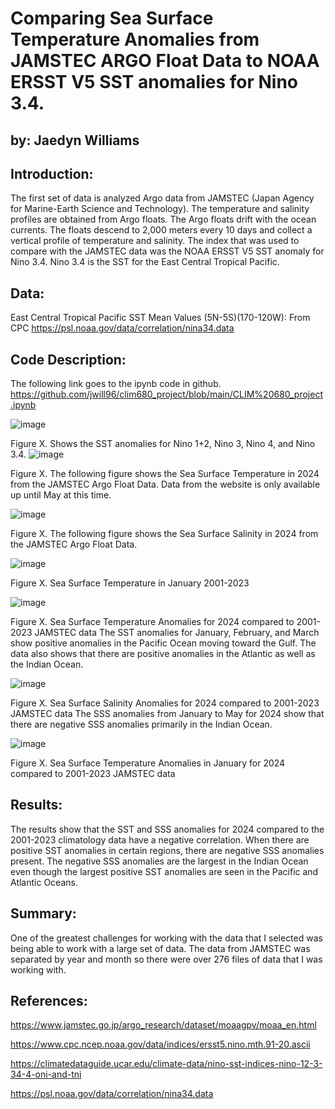 # Comparing Sea Surface Temperature Anomalies from JAMSTEC ARGO Float Data to NOAA ERSST V5 SST anomalies for Nino 3.4. 

## by: Jaedyn Williams

## Introduction:
The first set of data is analyzed Argo data from JAMSTEC (Japan Agency for Marine-Earth Science and Technology). The temperature and salinity profiles are obtained from Argo floats. The Argo floats drift with the ocean currents. The floats descend to 2,000 meters every 10 days and collect a vertical profile of temperature and salinity. The index that was used to compare with the JAMSTEC data was the NOAA ERSST V5 SST anomaly for Nino 3.4. Nino 3.4 is the SST for the East Central Tropical Pacific. 

## Data:
East Central Tropical Pacific SST Mean Values (5N-5S)(170-120W): From CPC
https://psl.noaa.gov/data/correlation/nina34.data

## Code Description:
The following link goes to the ipynb code in github. https://github.com/jwill96/clim680_project/blob/main/CLIM%20680_project.ipynb

![image](https://github.com/user-attachments/assets/aed04650-ad3c-476c-8e80-ba76bdee8983)

Figure X. Shows the SST anomalies for Nino 1+2, Nino 3, Nino 4, and Nino 3.4. 
![image](https://github.com/user-attachments/assets/e01ed0ad-68b0-4945-a9fc-abaddb21be00)


Figure X. The following figure shows the Sea Surface Temperature in 2024 from the JAMSTEC Argo Float Data. Data from the website is only available up until May at this time. 

![image](https://github.com/user-attachments/assets/24b7bd8a-80a5-4b3c-8ade-bcf22666f719)


Figure X. The following figure shows the Sea Surface Salinity in 2024 from the JAMSTEC Argo Float Data.

![image](https://github.com/user-attachments/assets/ec6607ca-84e6-4d9a-a32b-3ebdf7e52526)

Figure X. Sea Surface Temperature in January 2001-2023

![image](https://github.com/user-attachments/assets/ac641089-e5ea-4e48-a6d3-a0f8f4821edf)


Figure X. Sea Surface Temperature Anomalies for 2024 compared to 2001-2023 JAMSTEC data
The SST anomalies for January, February, and March show positive anomalies in the Pacific Ocean moving toward the Gulf. The data also shows that there are positive anomalies in the Atlantic as well as the Indian Ocean. 

![image](https://github.com/user-attachments/assets/28a97066-c830-4334-813e-cde2e10b1886)

Figure X. Sea Surface Salinity Anomalies for 2024 compared to 2001-2023 JAMSTEC data
The SSS anomalies from January to May for 2024 show that there are negative SSS anomalies primarily in the Indian Ocean.

![image](https://github.com/user-attachments/assets/771b399f-c2af-4489-b142-b0df13246b6e)

Figure X. Sea Surface Temperature Anomalies in January for 2024 compared to 2001-2023 JAMSTEC data



## Results:
The results show that the SST and SSS anomalies for 2024 compared to the 2001-2023 climatology data have a negative correlation. When there are positive SST anomalies in certain regions, there are negative SSS anomalies present. The negative SSS anomalies are the largest in the Indian Ocean even though the largest positive SST anomalies are seen in the Pacific and Atlantic Oceans. 

## Summary:
One of the greatest challenges for working with the data that I selected was being able to work with a large set of data. The data from JAMSTEC was separated by year and month so there were over 276 files of data that I was working with.

## References: 
https://www.jamstec.go.jp/argo_research/dataset/moaagpv/moaa_en.html

https://www.cpc.ncep.noaa.gov/data/indices/ersst5.nino.mth.91-20.ascii

https://climatedataguide.ucar.edu/climate-data/nino-sst-indices-nino-12-3-34-4-oni-and-tni

https://psl.noaa.gov/data/correlation/nina34.data
